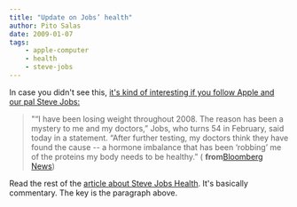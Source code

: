 ```yaml
---
title: "Update on Jobs’ health"
author: Pito Salas
date: 2009-01-07
tags:
    - apple-computer
    - health
    - steve-jobs
---
```




In case you didn't see this, [it's kind of interesting if you follow Apple and
our pal Steve
Jobs:](<http://www.bloomberg.com/apps/news?pid=20601087&sid=amga5EoJv6DE&refer=home>)

> "“I have been losing weight throughout 2008. The reason has been a mystery
> to me and my doctors,” Jobs, who turns 54 in February, said today in a
> statement. “After further testing, my doctors think they have found the
> cause -- a hormone imbalance that has been ‘robbing’ me of the proteins my
> body needs to be healthy.” ( **from**[Bloomberg
> News](<http://www.bloomberg.com/apps/news?pid=20601087&sid=amga5EoJv6DE&refer=home>))

Read the rest of the [article about Steve Jobs
Health](<http://www.bloomberg.com/apps/news?pid=20601087&sid=amga5EoJv6DE&refer=home>).
It's basically commentary. The key is the paragraph above.


